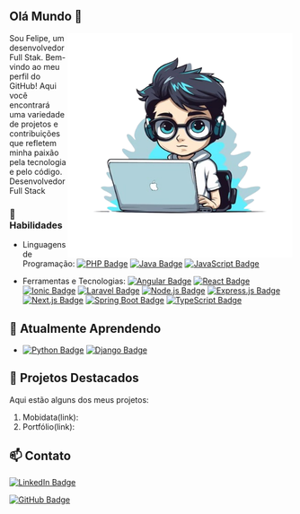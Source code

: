 ## Olá Mundo 👋

<img src="https://github.com/FelipeBotelhoo/FelipeBotelhoo/blob/main/perfil.png?raw=true" alt="ilustração de um computador" min-width="400px" max-width="400px" width="400px" align="right">

Sou Felipe, um desenvolvedor Full Stak. Bem-vindo ao meu perfil do GitHub! Aqui você encontrará uma variedade de projetos e contribuições que refletem minha paixão pela tecnologia e pelo código. <br>
Desenvolvedor Full Stack

### 🔧 Habilidades

- Linguagens de Programação: [![PHP Badge](https://img.shields.io/badge/-PHP-777BB4?style=flat-square&logo=php&logoColor=white)](https://www.php.net/) [![Java Badge](https://img.shields.io/badge/-Java-007396?style=flat-square&logo=java&logoColor=white)](https://www.java.com/) [![JavaScript Badge](https://img.shields.io/badge/-JavaScript-F7DF1E?style=flat-square&logo=javascript&logoColor=black)](https://developer.mozilla.org/en-US/docs/Web/JavaScript)

- Ferramentas e Tecnologias: [![Angular Badge](https://img.shields.io/badge/-Angular-DD0031?style=flat-square&logo=angular&logoColor=white)](https://angular.io/) [![React Badge](https://img.shields.io/badge/-React-61DAFB?style=flat-square&logo=react&logoColor=white)](https://reactjs.org/) [![Ionic Badge](https://img.shields.io/badge/-Ionic-3880FF?style=flat-square&logo=ionic&logoColor=white)](https://ionicframework.com/) [![Laravel Badge](https://img.shields.io/badge/-Laravel-FF2D20?style=flat-square&logo=laravel&logoColor=white)](https://laravel.com/) [![Node.js Badge](https://img.shields.io/badge/-Node.js-339933?style=flat-square&logo=node.js&logoColor=white)](https://nodejs.org/) [![Express.js Badge](https://img.shields.io/badge/-Express.js-000000?style=flat-square&logo=express&logoColor=white)](https://expressjs.com/) [![Next.js Badge](https://img.shields.io/badge/-Next.js-000000?style=flat-square&logo=next.js&logoColor=white)](https://nextjs.org/) [![Spring Boot Badge](https://img.shields.io/badge/-Spring%20Boot-6DB33F?style=flat-square&logo=spring-boot&logoColor=white)](https://spring.io/projects/spring-boot) [![TypeScript Badge](https://img.shields.io/badge/-TypeScript-3178C6?style=flat-square&logo=typescript&logoColor=white)](https://www.typescriptlang.org/)


## 🌱 Atualmente Aprendendo

- [![Python Badge](https://img.shields.io/badge/-Python-3776AB?style=flat-square&logo=python&logoColor=white)](https://www.python.org/) [![Django Badge](https://img.shields.io/badge/-Django-092E20?style=flat-square&logo=django&logoColor=white)](https://www.djangoproject.com/)

## 💼 Projetos Destacados

Aqui estão alguns dos meus projetos:

1. Mobidata(link): 
2. Portfólio(link): 



## 📫 Contato

[![LinkedIn Badge](https://img.shields.io/badge/-Felipe%20Botelho-0077B5?style=flat-square&logo=linkedin&logoColor=white&link=https://www.linkedin.com/in/felipe-botelho-167554255/)](https://www.linkedin.com/in/felipe-botelho-167554255/)

[![GitHub Badge](https://img.shields.io/badge/-FelipeBotelhoo-181717?style=flat-square&logo=GitHub&logoColor=white&link=https://github.com/FelipeBotelhoo)](https://github.com/FelipeBotelhoo)

